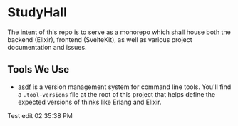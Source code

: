 # StudyHall

The intent of this repo is to serve as a monorepo which shall house both the backend (Elixir), frontend (SvelteKit), as well as various project documentation and issues.

## Tools We Use

* [asdf](https://asdf-vm.com/) is a version management system for command line tools. You'll find a `.tool-versions` file at the root of this project that helps define the expected versions of thinks like Erlang and Elixir.

Test edit 02:35:38 PM
